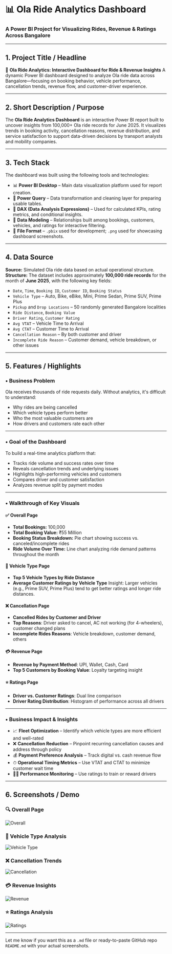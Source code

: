 

# 📊 Ola Ride Analytics Dashboard

### A Power BI Project for Visualizing Rides, Revenue & Ratings Across Bangalore

---

## 1. **Project Title / Headline**

🚕 **Ola Ride Analytics: Interactive Dashboard for Ride & Revenue Insights**
A dynamic Power BI dashboard designed to analyze Ola ride data across Bangalore—focusing on booking behavior, vehicle performance, cancellation trends, revenue flow, and customer-driver experience.

---

## 2. **Short Description / Purpose**

The **Ola Ride Analytics Dashboard** is an interactive Power BI report built to uncover insights from 100,000+ Ola ride records for June 2025. It visualizes trends in booking activity, cancellation reasons, revenue distribution, and service satisfaction to support data-driven decisions by transport analysts and mobility companies.

---

## 3. **Tech Stack**

The dashboard was built using the following tools and technologies:

* 📊 **Power BI Desktop** – Main data visualization platform used for report creation.
* 🧹 **Power Query** – Data transformation and cleaning layer for preparing usable tables.
* 🧠 **DAX (Data Analysis Expressions)** – Used for calculated KPIs, rating metrics, and conditional insights.
* 🔗 **Data Modeling** – Relationships built among bookings, customers, vehicles, and ratings for interactive filtering.
* 📁 **File Format** – `.pbix` used for development; `.png` used for showcasing dashboard screenshots.

---

## 4. **Data Source**

**Source:** Simulated Ola ride data based on actual operational structure.
**Structure:** The dataset includes approximately **100,000 ride records** for the month of **June 2025**, with the following key fields:

* `Date`, `Time`, `Booking ID`, `Customer ID`, `Booking Status`
* `Vehicle Type` – Auto, Bike, eBike, Mini, Prime Sedan, Prime SUV, Prime Plus
* `Pickup` and `Drop Locations` – 50 randomly generated Bangalore localities
* `Ride Distance`, `Booking Value`
* `Driver Rating`, `Customer Rating`
* `Avg VTAT` – Vehicle Time to Arrival
* `Avg CTAT` – Customer Time to Arrival
* `Cancellation Reason` – By both customer and driver
* `Incomplete Ride Reason` – Customer demand, vehicle breakdown, or other issues

---

## 5. **Features / Highlights**

### • **Business Problem**

Ola receives thousands of ride requests daily. Without analytics, it's difficult to understand:

* Why rides are being cancelled
* Which vehicle types perform better
* Who the most valuable customers are
* How drivers and customers rate each other

---

### • **Goal of the Dashboard**

To build a real-time analytics platform that:

* Tracks ride volume and success rates over time
* Reveals cancellation trends and underlying issues
* Highlights high-performing vehicles and customers
* Compares driver and customer satisfaction
* Analyzes revenue split by payment modes

---

### • **Walkthrough of Key Visuals**

#### ✅ **Overall Page**

* **Total Bookings:** 100,000
* **Total Booking Value:** ₹55 Million
* **Booking Status Breakdown:** Pie chart showing success vs. canceled/incomplete rides
* **Ride Volume Over Time:** Line chart analyzing ride demand patterns throughout the month

#### 🚗 **Vehicle Type Page**

* **Top 5 Vehicle Types by Ride Distance**
* **Average Customer Ratings by Vehicle Type**
  Insight: Larger vehicles (e.g., Prime SUV, Prime Plus) tend to get better ratings and longer ride distances.

#### ❌ **Cancellation Page**

* **Cancelled Rides by Customer and Driver**
* **Top Reasons**: Driver asked to cancel, AC not working (for 4-wheelers), customer changed plans
* **Incomplete Rides Reasons**: Vehicle breakdown, customer demand, others

#### 💳 **Revenue Page**

* **Revenue by Payment Method**: UPI, Wallet, Cash, Card
* **Top 5 Customers by Booking Value**: Loyalty targeting insight

#### ⭐ **Ratings Page**

* **Driver vs. Customer Ratings**: Dual line comparison
* **Driver Rating Distribution**: Histogram of performance across all drivers

---

### • **Business Impact & Insights**

* 📈 **Fleet Optimization** – Identify which vehicle types are more efficient and well-rated
* ❌ **Cancellation Reduction** – Pinpoint recurring cancellation causes and address through policy
* 💰 **Payment Preference Analysis** – Track digital vs. cash revenue flow
* ⏱ **Operational Timing Metrics** – Use VTAT and CTAT to minimize customer wait time
* 🧑‍✈️ **Performance Monitoring** – Use ratings to train or reward drivers

---

## 6. **Screenshots / Demo**



### 🔍 Overall Page

![Overall](https://github.com/mihirgauswami000/Ola-Dashboard/blob/main/Screenshot%20of%20Overall%20Page.png)

### 🚙 Vehicle Type Analysis

![Vehicle Type](https://github.com/mihirgauswami000/Ola-Dashboard/blob/main/Screenshot%20of%20Vehical%20Type%20Page.png)

### ❌ Cancellation Trends

![Cancellation](https://github.com/mihirgauswami000/Ola-Dashboard/blob/main/Screenshot%20Of%20Cancellation%20Page.png)

### 💳 Revenue Insights

![Revenue](https://github.com/mihirgauswami000/Ola-Dashboard/blob/main/Screenshot%20of%20Revenue%20Page.png)

### ⭐ Ratings Analysis

![Ratings](screenshots/ratings_dashboard.png)

---

Let me know if you want this as a `.md` file or ready-to-paste GitHub repo `README.md` with your actual screenshots.
